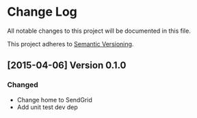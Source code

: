 # Change Log
All notable changes to this project will be documented in this file.

This project adheres to [Semantic Versioning](http://semver.org/).

[2015-04-06] Version 0.1.0
--------------------------
### Changed
- Change home to SendGrid
- Add unit test dev dep
